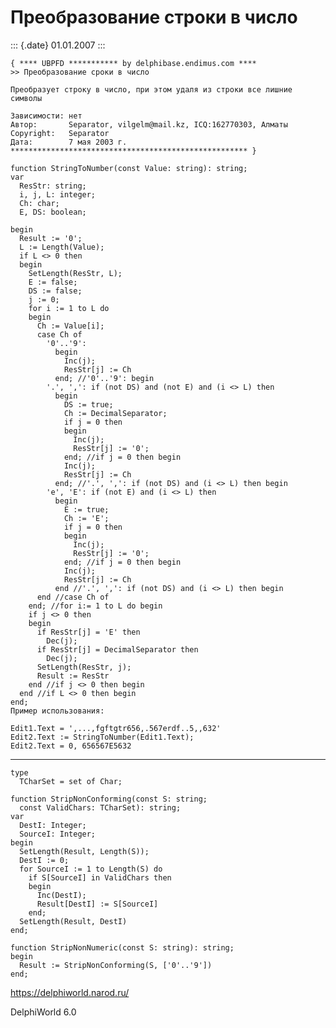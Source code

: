 Преобразование строки в число
=============================

::: {.date}
01.01.2007
:::

    { **** UBPFD *********** by delphibase.endimus.com ****
    >> Преобразование сроки в число
     
    Преобразует строку в число, при этом удаля из строки все лишние символы
     
    Зависимости: нет
    Автор:       Separator, vilgelm@mail.kz, ICQ:162770303, Алматы
    Copyright:   Separator
    Дата:        7 мая 2003 г.
    ***************************************************** }
     
    function StringToNumber(const Value: string): string;
    var
      ResStr: string;
      i, j, L: integer;
      Ch: char;
      E, DS: boolean;
     
    begin
      Result := '0';
      L := Length(Value);
      if L <> 0 then
      begin
        SetLength(ResStr, L);
        E := false;
        DS := false;
        j := 0;
        for i := 1 to L do
        begin
          Ch := Value[i];
          case Ch of
            '0'..'9':
              begin
                Inc(j);
                ResStr[j] := Ch
              end; //'0'..'9': begin
            '.', ',': if (not DS) and (not E) and (i <> L) then
              begin
                DS := true;
                Ch := DecimalSeparator;
                if j = 0 then
                begin
                  Inc(j);
                  ResStr[j] := '0';
                end; //if j = 0 then begin
                Inc(j);
                ResStr[j] := Ch
              end; //'.', ',': if (not DS) and (i <> L) then begin
            'e', 'E': if (not E) and (i <> L) then
              begin
                E := true;
                Ch := 'E';
                if j = 0 then
                begin
                  Inc(j);
                  ResStr[j] := '0';
                end; //if j = 0 then begin
                Inc(j);
                ResStr[j] := Ch
              end //'.', ',': if (not DS) and (i <> L) then begin
          end //case Ch of
        end; //for i:= 1 to L do begin
        if j <> 0 then
        begin
          if ResStr[j] = 'E' then
            Dec(j);
          if ResStr[j] = DecimalSeparator then
            Dec(j);
          SetLength(ResStr, j);
          Result := ResStr
        end //if j <> 0 then begin
      end //if L <> 0 then begin
    end;
    Пример использования: 
     
    Edit1.Text = ',...,fgftgtr656,.567erdf..5,,632'
    Edit2.Text := StringToNumber(Edit1.Text);
    Edit2.Text = 0, 656567E5632

------------------------------------------------------------------------

    type 
      TCharSet = set of Char; 
     
    function StripNonConforming(const S: string; 
      const ValidChars: TCharSet): string; 
    var 
      DestI: Integer; 
      SourceI: Integer; 
    begin 
      SetLength(Result, Length(S)); 
      DestI := 0; 
      for SourceI := 1 to Length(S) do 
        if S[SourceI] in ValidChars then 
        begin 
          Inc(DestI); 
          Result[DestI] := S[SourceI] 
        end; 
      SetLength(Result, DestI) 
    end; 
     
    function StripNonNumeric(const S: string): string; 
    begin 
      Result := StripNonConforming(S, ['0'..'9']) 
    end;
     

<https://delphiworld.narod.ru/>

DelphiWorld 6.0
